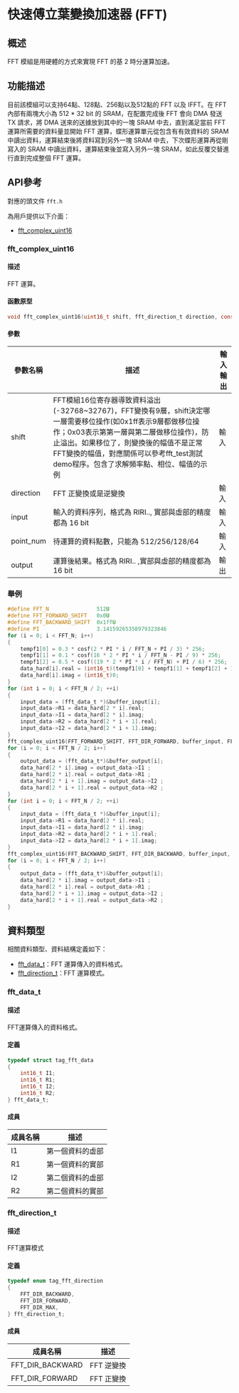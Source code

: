 # 快速傅立葉變換加速器 (FFT)

## 概述

FFT 模組是用硬體的方式來實現 FFT 的基 2 時分運算加速。

## 功能描述

目前該模組可以支持64點、128點、256點以及512點的 FFT 以及 IFFT。在 FFT 內部有兩塊大小為 512 * 32 bit 的 SRAM，在配置完成後 FFT 會向 DMA 發送 TX 請求，將 DMA 送來的送據放到其中的一塊 SRAM 中去，直到滿足當前 FFT 運算所需要的資料量並開始 FFT 運算，蝶形運算單元從包含有有效資料的 SRAM 中讀出資料，運算結束後將資料寫到另外一塊 SRAM 中去，下次蝶形運算再從剛寫入的 SRAM 中讀出資料，運算結束後並寫入另外一塊 SRAM，如此反覆交替進行直到完成整個 FFT 運算。

## API參考

對應的頭文件 `fft.h`

為用戶提供以下介面：

- [fft\_complex\_uint16](#fftcomplexuint16)

### fft\_complex\_uint16

#### 描述

FFT 運算。

#### 函數原型

```c
void fft_complex_uint16(uint16_t shift, fft_direction_t direction, const uint64_t *input, size_t point_num, uint64_t *output);
```

#### 參數

| 參數名稱     |   描述                     |  輸入輸出  |
| --------   | ---------------             | ----     |
| shift    | FFT模組16位寄存器導致資料溢出(-32768~32767)，FFT變換有9層，shift決定哪一層需要移位操作(如0x1ff表示9層都做移位操作；0x03表示第第一層與第二層做移位操作)，防止溢出。如果移位了，則變換後的幅值不是正常FFT變換的幅值，對應關係可以參考fft_test測試demo程序。包含了求解頻率點、相位、幅值的示例| 輸入 |
| direction | FFT 正變換或是逆變換              | 輸入 |
| input | 輸入的資料序列，格式為 RIRI.., 實部與虛部的精度都為 16 bit | 輸入|
| point_num | 待運算的資料點數，只能為 512/256/128/64 | 輸入 |
| output | 運算後結果。格式為 RIRI.. ,實部與虛部的精度都為 16 bit | 輸出 |

### 舉例

```c
#define FFT_N               512U
#define FFT_FORWARD_SHIFT   0x0U
#define FFT_BACKWARD_SHIFT  0x1ffU
#define PI                  3.14159265358979323846
for (i = 0; i < FFT_N; i++)
{
    tempf1[0] = 0.3 * cosf(2 * PI * i / FFT_N + PI / 3) * 256;
    tempf1[1] = 0.1 * cosf(16 * 2 * PI * i / FFT_N - PI / 9) * 256;
    tempf1[2] = 0.5 * cosf((19 * 2 * PI * i / FFT_N) + PI / 6) * 256;
    data_hard[i].real = (int16_t)(tempf1[0] + tempf1[1] + tempf1[2] + 10);
    data_hard[i].imag = (int16_t)0;
}
for (int i = 0; i < FFT_N / 2; ++i)
{
    input_data = (fft_data_t *)&buffer_input[i];
    input_data->R1 = data_hard[2 * i].real;
    input_data->I1 = data_hard[2 * i].imag;
    input_data->R2 = data_hard[2 * i + 1].real;
    input_data->I2 = data_hard[2 * i + 1].imag;
}
fft_complex_uint16(FFT_FORWARD_SHIFT, FFT_DIR_FORWARD, buffer_input, FFT_N, buffer_output);
for (i = 0; i < FFT_N / 2; i++)
{
    output_data = (fft_data_t*)&buffer_output[i];
    data_hard[2 * i].imag = output_data->I1 ;
    data_hard[2 * i].real = output_data->R1 ;
    data_hard[2 * i + 1].imag = output_data->I2 ;
    data_hard[2 * i + 1].real = output_data->R2 ;
}
for (int i = 0; i < FFT_N / 2; ++i)
{
    input_data = (fft_data_t *)&buffer_input[i];
    input_data->R1 = data_hard[2 * i].real;
    input_data->I1 = data_hard[2 * i].imag;
    input_data->R2 = data_hard[2 * i + 1].real;
    input_data->I2 = data_hard[2 * i + 1].imag;
}
fft_complex_uint16(FFT_BACKWARD_SHIFT, FFT_DIR_BACKWARD, buffer_input, FFT_N, buffer_output);
for (i = 0; i < FFT_N / 2; i++)
{
    output_data = (fft_data_t*)&buffer_output[i];
    data_hard[2 * i].imag = output_data->I1 ;
    data_hard[2 * i].real = output_data->R1 ;
    data_hard[2 * i + 1].imag = output_data->I2 ;
    data_hard[2 * i + 1].real = output_data->R2 ;
}
```

## 資料類型

相關資料類型、資料結構定義如下：

- [fft\_data\_t](#fftdatat)：FFT 運算傳入的資料格式。
- [fft\_direction\_t](#fftdirectiont)：FFT 運算模式。

### fft\_data\_t

#### 描述

FFT運算傳入的資料格式。

#### 定義

```c
typedef struct tag_fft_data
{
    int16_t I1;
    int16_t R1;
    int16_t I2;
    int16_t R2;
} fft_data_t;
```

#### 成員

| 成員名稱 | 描述 |
| ----- | --- |
| I1 | 第一個資料的虛部  |
| R1 | 第一個資料的實部  |
| I2 | 第二個資料的虛部  |
| R2 | 第二個資料的實部  |

### fft\_direction\_t

#### 描述

FFT運算模式

#### 定義

```c
typedef enum tag_fft_direction
{
    FFT_DIR_BACKWARD,
    FFT_DIR_FORWARD,
    FFT_DIR_MAX,
} fft_direction_t;
```

#### 成員

| 成員名稱 | 描述 |
| ----- | --- |
| FFT\_DIR\_BACKWARD | FFT 逆變換 |
| FFT\_DIR\_FORWARD  | FFT 正變換 |